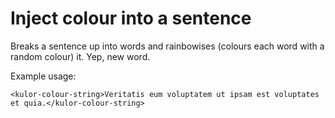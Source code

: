 # Inject colour into a sentence

Breaks a sentence up into words and rainbowises (colours each word with a random colour) it. Yep, new word.

Example usage:
```
<kulor-colour-string>Veritatis eum voluptatem ut ipsam est voluptates et quia.</kulor-colour-string>
```
